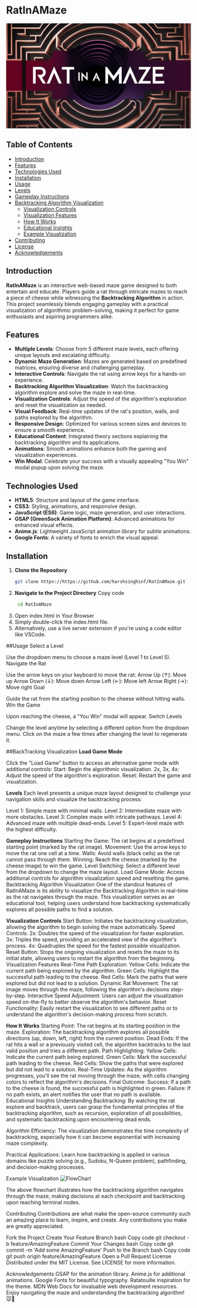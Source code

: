 # RatInAMaze

![RatInAMaze Banner](https://github.com/harshsinghinf/RatInAMaze/blob/master/Leonardo_Phoenix_Create_a_640_x_320_px_horizontal_banner_image_0.jpg)

## Table of Contents
- [Introduction](#introduction)
- [Features](#features)
- [Technologies Used](#technologies-used)
- [Installation](#installation)
- [Usage](#usage)
- [Levels](#levels)
- [Gameplay Instructions](#gameplay-instructions)
- [Backtracking Algorithm Visualization](#backtracking-algorithm-visualization)
  - [Visualization Controls](#visualization-controls)
  - [Visualization Features](#visualization-features)
  - [How It Works](#how-it-works)
  - [Educational Insights](#educational-insights)
  - [Example Visualization](#example-visualization)
- [Contributing](#contributing)
- [License](#license)
- [Acknowledgements](#acknowledgements)

## Introduction

**RatInAMaze** is an interactive web-based maze game designed to both entertain and educate. Players guide a rat through intricate mazes to reach a piece of cheese while witnessing the **Backtracking Algorithm** in action. This project seamlessly blends engaging gameplay with a practical visualization of algorithmic problem-solving, making it perfect for game enthusiasts and aspiring programmers alike.

## Features

- **Multiple Levels**: Choose from 5 different maze levels, each offering unique layouts and escalating difficulty.
- **Dynamic Maze Generation**: Mazes are generated based on predefined matrices, ensuring diverse and challenging gameplay.
- **Interactive Controls**: Navigate the rat using arrow keys for a hands-on experience.
- **Backtracking Algorithm Visualization**: Watch the backtracking algorithm explore and solve the maze in real-time.
- **Visualization Controls**: Adjust the speed of the algorithm's exploration and reset the visualization as needed.
- **Visual Feedback**: Real-time updates of the rat's position, walls, and paths explored by the algorithm.
- **Responsive Design**: Optimized for various screen sizes and devices to ensure a smooth experience.
- **Educational Content**: Integrated theory sections explaining the backtracking algorithm and its applications.
- **Animations**: Smooth animations enhance both the gaming and visualization experiences.
- **Win Modal**: Celebrate your success with a visually appealing "You Win" modal popup upon solving the maze.

## Technologies Used

- **HTML5**: Structure and layout of the game interface.
- **CSS3**: Styling, animations, and responsive design.
- **JavaScript (ES6)**: Game logic, maze generation, and user interactions.
- **GSAP (GreenSock Animation Platform)**: Advanced animations for enhanced visual effects.
- **Anime.js**: Lightweight JavaScript animation library for subtle animations.
- **Google Fonts**: A variety of fonts to enrich the visual appeal.

## Installation

1. **Clone the Repository**
   ```bash
   git clone https://https://github.com/harshsinghinf/RatInAMaze.git
2. **Navigate to the Project Directory**
Copy code
   ```bash
    cd RatInAMaze
3. Open index.html in Your Browser
4. Simply double-click the index.html file.
5. Alternatively, use a live server extension if you're using a code editor like VSCode.

##Usage
Select a Level

Use the dropdown menu to choose a maze level (Level 1 to Level 5).
Navigate the Rat

Use the arrow keys on your keyboard to move the rat:
Arrow Up (↑): Move up
Arrow Down (↓): Move down
Arrow Left (←): Move left
Arrow Right (→): Move right
Goal

Guide the rat from the starting position to the cheese without hitting walls.
Win the Game

Upon reaching the cheese, a "You Win" modal will appear.
Switch Levels

Change the level anytime by selecting a different option from the dropdown menu. Click on the maze a few times after changing the level to regenerate it.

##BackTracking Visualization
**Load Game Mode**

Click the "Load Game" button to access an alternative game mode with additional controls:
Start: Begin the algorithmic visualization.
2x, 3x, 4x: Adjust the speed of the algorithm's exploration.
Reset: Restart the game and visualization.

**Levels**
Each level presents a unique maze layout designed to challenge your navigation skills and visualize the backtracking process:

Level 1: Simple maze with minimal walls.
Level 2: Intermediate maze with more obstacles.
Level 3: Complex maze with intricate pathways.
Level 4: Advanced maze with multiple dead-ends.
Level 5: Expert-level maze with the highest difficulty.

**Gameplay Instructions**
Starting the Game: The rat begins at a predefined starting point (marked by the rat image).
Movement: Use the arrow keys to move the rat one cell at a time.
Walls: Avoid walls (black cells) as the rat cannot pass through them.
Winning: Reach the cheese (marked by the cheese image) to win the game.
Level Switching: Select a different level from the dropdown to change the maze layout.
Load Game Mode: Access additional controls for algorithm visualization speed and resetting the game.
Backtracking Algorithm Visualization
One of the standout features of RatInAMaze is its ability to visualize the Backtracking Algorithm in real-time as the rat navigates through the maze. This visualization serves as an educational tool, helping users understand how backtracking systematically explores all possible paths to find a solution.

**Visualization Controls**
Start Button: Initiates the backtracking visualization, allowing the algorithm to begin solving the maze automatically.
Speed Controls:
2x: Doubles the speed of the visualization for faster exploration.
3x: Triples the speed, providing an accelerated view of the algorithm's process.
4x: Quadruples the speed for the fastest possible visualization.
Reset Button: Stops the ongoing visualization and resets the maze to its initial state, allowing users to restart the algorithm from the beginning.
Visualization Features
Real-Time Path Exploration:
Yellow Cells: Indicate the current path being explored by the algorithm.
Green Cells: Highlight the successful path leading to the cheese.
Red Cells: Mark the paths that were explored but did not lead to a solution.
Dynamic Rat Movement: The rat image moves through the maze, following the algorithm's decisions step-by-step.
Interactive Speed Adjustment: Users can adjust the visualization speed on-the-fly to better observe the algorithm's behavior.
Reset Functionality: Easily restart the visualization to see different paths or to understand the algorithm's decision-making process from scratch.


**How It Works**
Starting Point: The rat begins at its starting position in the maze.
Exploration: The backtracking algorithm explores all possible directions (up, down, left, right) from the current position.
Dead Ends: If the rat hits a wall or a previously visited cell, the algorithm backtracks to the last valid position and tries a different path.
Path Highlighting:
Yellow Cells: Indicate the current path being explored.
Green Cells: Mark the successful path leading to the cheese.
Red Cells: Show the paths that were explored but did not lead to a solution.
Real-Time Updates: As the algorithm progresses, you'll see the rat moving through the maze, with cells changing colors to reflect the algorithm's decisions.
Final Outcome:
Success: If a path to the cheese is found, the successful path is highlighted in green.
Failure: If no path exists, an alert notifies the user that no path is available.
Educational Insights
Understanding Backtracking: By watching the rat explore and backtrack, users can grasp the fundamental principles of the backtracking algorithm, such as recursion, exploration of all possibilities, and systematic backtracking upon encountering dead ends.

Algorithm Efficiency: The visualization demonstrates the time complexity of backtracking, especially how it can become exponential with increasing maze complexity.

Practical Applications: Learn how backtracking is applied in various domains like puzzle solving (e.g., Sudoku, N-Queen problem), pathfinding, and decision-making processes.

Example Visualization
![FlowChart]()

The above flowchart illustrates how the backtracking algorithm navigates through the maze, making decisions at each checkpoint and backtracking upon reaching terminal nodes.

Contributing
Contributions are what make the open-source community such an amazing place to learn, inspire, and create. Any contributions you make are greatly appreciated.

Fork the Project
Create Your Feature Branch
bash
Copy code
git checkout -b feature/AmazingFeature
Commit Your Changes
bash
Copy code
git commit -m 'Add some AmazingFeature'
Push to the Branch
bash
Copy code
git push origin feature/AmazingFeature
Open a Pull Request
License
Distributed under the MIT License. See LICENSE for more information.

Acknowledgements
GSAP for the animation library.
Anime.js for additional animations.
Google Fonts for beautiful typography.
Ratatouille inspiration for the theme.
MDN Web Docs for invaluable web development resources.
Enjoy navigating the maze and understanding the backtracking algorithm! 🐭🧀

